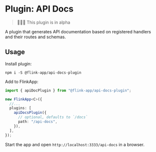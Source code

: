 # Plugin: API Docs

> 👷🏻‍♂️ This plugin is in alpha

A plugin that generates API documentation based on registered handlers and their routes and schemas.

## Usage

Install plugin:

```
npm i -S @flink-app/api-docs-plugin
```

Add to FlinkApp:

```typescript
import { apiDocPlugin } from "@flink-app/api-docs-plugin";

new FlinkApp<C>({
  //...
  plugins: [
    apiDocsPlugin({
      // optional, defaults to `/docs`
      path: "/api-docs",
    }),
  ],
});
```

Start the app and open `http://localhost:3333/api-docs` in a browser.
